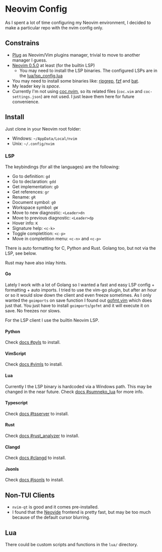 # Neovim Config

As I spent a lot of time configuring my Neovim environment, I decided to make a particular repo with the nvim config only.

## Constrains

- [Plug](https://github.com/junegunn/vim-plug) as Neovim/Vim plugins manager, trivial to move to another manager I guess.
- [Neovim 0.5.0](https://github.com/neovim/neovim/releases/) at least (for the builtin LSP)
    - You may need to install the LSP binaries. The configured LSPs are in the [lua/lsp_config.lua](./lua/lsp_config.lua)
- You may need to install some binaries like: [ripgrep](https://github.com/BurntSushi/ripgrep), [fzf](https://github.com/junegunn/fzf) and [bat](https://github.com/sharkdp/bat).
- My leader key is *space*.
- Currently I'm not using [coc.nvim](https://github.com/neoclide/coc.nvim), so its related files (`coc.vim` and `coc-settings.json`) are not used. I just leave them here for future convenience.

## Install

Just clone in your Neovim root folder:

- Windows: `~/AppData/Local/nvim`
- Unix: `~/.config/nvim`

### LSP

The keybindings (for all the languages) are the following:

- Go to definition: `gd`
- Go to declaration: `gdd`
- Get implementation: `gD`
- Get references: `gr`
- Rename: `gR`
- Document symbol: `g0`
- Workspace symbol: `gW`
- Move to new diagnostic: `<Leader>dn`
- Move to previous diagnostic: `<Leader>dp`
- Hover info: `K`
- Signature help: `<c-k>`
- Toggle completition: `<c-p>`
- Move in completition menu: `<c-n>` and `<c-p>`

There is auto formatting for C, Python and Rust. Golang too, but not via the LSP, see below.

Rust may have also inlay hints.

#### Go

Lately I work with a lot of Golang so I wanted a fast and easy LSP config + formatting + auto imports. 
I tried to use the vim-go plugin, but after an hour or so it would slow down the client and even freeze sometimes.
As I only wanted the `goimports` on save function I found out [gofmt.vim](https://github.com/tweekmonster/gofmt.vim) which does just that.
You just have to install `goimports`/`gofmt` and it will execute it on save. No freezes nor slows.

For the LSP client I use the builtin Neovim LSP.

#### Python

Check [docs #pyls](https://github.com/neovim/nvim-lspconfig#pyls) to install.

#### VimScript

Check [docs #vimls](https://github.com/neovim/nvim-lspconfig#vimls) to install.

#### Lua

Currently I the LSP binary is hardcoded via a Windows path. This may be changed in the near future.
Check [docs #sumneko_lua](https://github.com/neovim/nvim-lspconfig#sumneko_lua) for more info.

#### Typescript

Check [docs #tsserver](https://github.com/neovim/nvim-lspconfig#tsserver) to install.

#### Rust

Check [docs #rust_analyzer](https://github.com/neovim/nvim-lspconfig#rust_analyzer) to install.

#### Clangd

Check [docs #clangd](https://github.com/neovim/nvim-lspconfig#clangd) to install.

#### Jsonls

Check [docs #jsonls](https://github.com/neovim/nvim-lspconfig#jsonls) to install.

## Non-TUI Clients

- `nvim-qt` is good and it comes pre-installed.
- I found that the [Neovide](https://github.com/Kethku/neovide) frontend is pretty fast, but may be too much because of the default cursor blurring.

## Lua

There could be custom scripts and functions in the `lua/` directory.

